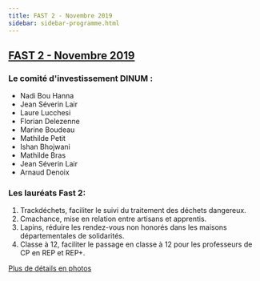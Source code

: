 ```yaml
---
title: FAST 2 - Novembre 2019 
sidebar: sidebar-programme.html
---
```


## [FAST 2 - Novembre 2019](https://blog.beta.gouv.fr/dinsic/2019/10/01/postulez-au-fonds-d-acceleration-des-startups-d-etat-2eme-edition/)

### **Le comité d'investissement DINUM :** ### 
- Nadi Bou Hanna
- Jean Séverin Lair
- Laure Lucchesi
- Florian Delezenne
- Marine Boudeau
- Mathilde Petit
- Ishan Bhojwani
- Mathilde Bras
- Jean Séverin Lair
- Arnaud Denoix

### **Les lauréats Fast 2:** ###
1. Trackdéchets, faciliter le suivi du traitement des déchets dangereux.
2. Cmachance, mise en relation entre artisans et apprentis. 
3. Lapins, réduire les rendez-vous non honorés dans les maisons départementales de solidarités.
4. Classe à 12, faciliter le passage en classe à 12 pour les professeurs de CP en REP et REP+.

[Plus de détails en photos](https://blog.beta.gouv.fr/general/2019/12/03/le-fast-2e-edition-a-ses-laureats/) 
